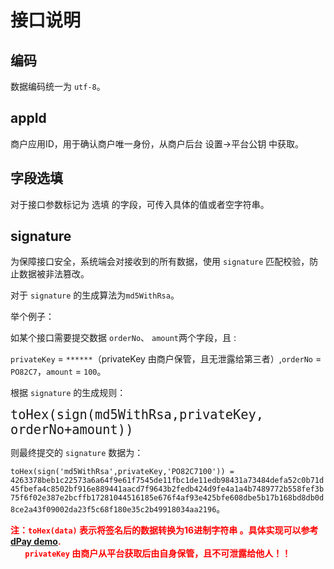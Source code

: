 # 接口说明



## 编码

数据编码统一为 `utf-8`。



## appId

商户应用ID，用于确认商户唯一身份，从商户后台 设置->平台公钥 中获取。

## 字段选填


对于接口参数标记为 选填 的字段，可传入具体的值或者空字符串。



## signature

为保障接口安全，系统端会对接收到的所有数据，使用 `signature` 匹配校验，防止数据被非法篡改。

对于 `signature` 的生成算法为`md5WithRsa`。

举个例子：

如某个接口需要提交数据 `orderNo`、 `amount`两个字段，且 :

`privateKey` = `******`（privateKey 由商户保管，且无泄露给第三者）,`orderNo` = `PO82C7`，`amount` =  `100`。

根据 `signature` 的生成规则：

<font size=5 >`toHex(sign(md5WithRsa,privateKey, orderNo+amount))`</font>

则最终提交的 `signature` 数据为：

`toHex(sign('md5WithRsa',privateKey,'PO82C7100')) = 4263378beb1c22573a6a64f9e61f7545de11fbc1de11edb98431a73484defa52c0b71d45fbefa4c8502bf916e889441aacd7f9643b2fedb424d9fe4a1a4b7489772b558fef3b75f6f02e387e2bcffb17281044516185e676f4af93e425bfe608dbe5b17b168bd8db0d8ce2a43f09002da23f5c68f180e35c2b49918034aa2196`。



<font color=red>**注：`toHex(data)` 表示将签名后的数据转换为16进制字符串 。具体实现可以参考[dPay demo](https://github.com/usoppz/dPayDemo-java). <br>&nbsp;&nbsp;&nbsp;&nbsp;   `privateKey` 由商户从平台获取后由自身保管，且不可泄露给他人！！**</font>

